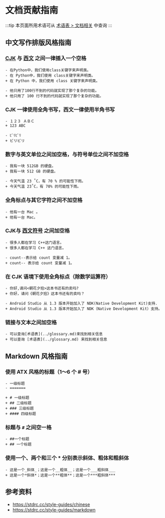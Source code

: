 # 文档贡献指南

:::tip
本页面所用术语可从 [术语表 > 文档相关](../glossary.md#文档相关) 中查询
:::

## 中文写作排版风格指南

### [**CJK**](../glossary.md#CJK) 与 [**西文**](../glossary.md#西文) 之间一律插入一个空格

```diff:no-line-numbers
- 在Python中，我们使用class关键字来声明类。
- 在 Python中，我们使用 class关键字来声明类。
+ 在 Python 中，我们使用 class 关键字来声明类。

- 他只用了100行不到的代码就实现了那个复杂的功能。
+ 他只用了 100 行不到的代码就实现了那个复杂的功能。
```

### CJK 一律使用全角书写，西文一律使用半角书写

```diff:no-line-numbers
- １２３ ＡＢＣ
+ 123 ABC

- ﾋﾞﾘﾋﾞﾘ
+ ビリビリ
```

### 数字与英文单位之间加空格，与符号单位之间不加空格

```diff:no-line-numbers
- 我有一块 512GB 的硬盘。
+ 我有一块 512 GB 的硬盘。

- 今天气温 23 ˚C，有 70 % 的可能性下雨。
+ 今天气温 23˚C，有 70% 的可能性下雨。
```

### 全角标点与其它字符之间不加空格

```diff:no-line-numbers
- 他有一台 Mac 。
+ 他有一台 Mac。
```

### CJK与 [**西文符号**](../glossary.md#西文符号) 之间加空格

```diff:no-line-numbers
- 很多人都在学习 C++这门语言。
+ 很多人都在学习 C++ 这门语言。

- count--表示给 count 变量减 1。
+ count-- 表示给 count 变量减 1。
```

### 在 CJK 语境下使用全角标点（除数学运算符）

```diff:no-line-numbers
- 你好,请问<朝花夕拾>这本书还有的卖吗?
+ 你好，请问《朝花夕拾》这本书还有的卖吗？

- Android Studio 从 1.3 版本开始加入了 NDK(Native Development Kit)支持.
+ Android Studio 从 1.3 版本开始加入了 NDK（Native Development Kit）支持。
```

### 链接与文本之间加空格

```diff:no-line-numbers
- 可以查询[术语表](../glossary.md)来找到相关信息
+ 可以查询 [术语表](../glossary.md) 来找到相关信息
```

## Markdown 风格指南

### 使用 ATX 风格的标题（1～6 个 # 号）

```diff:no-line-numbers
- 一级标题
- =======

+ # 一级标题
+ ## 二级标题
+ ### 三级标题
+ #### 四级标题
```

### 标题与 `#` 之间空一格

```diff:no-line-numbers
- ##一个标题
+ ## 一个标题
```

### 使用一个、两个和三个 * 分别表示斜体、粗体和粗斜体

```diff:no-line-numbers
- 这是一个_斜体_；这是一个__粗体__；这是一个___粗斜体___
+ 这是一个*斜体*；这是一个**粗体**；这是一个***粗斜体***
```

## 参考资料

- <https://stdrc.cc/style-guides/chinese>
- <https://stdrc.cc/style-guides/markdown>
